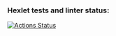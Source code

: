 ### Hexlet tests and linter status:
[![Actions Status](https://github.com/alisa-matveeva/qa-engineer-project-84/actions/workflows/hexlet-check.yml/badge.svg)](https://github.com/alisa-matveeva/qa-engineer-project-84/actions)